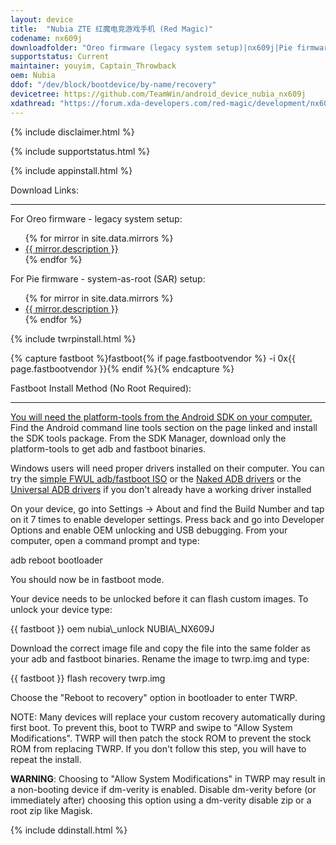```yaml
---
layout: device
title:  "Nubia ZTE 红魔电竞游戏手机 (Red Magic)"
codename: nx609j
downloadfolder: "Oreo firmware (legacy system setup)|nx609j|Pie firmware (system-as-root setup)|nx609j_SAR"
supportstatus: Current
maintainer: youyim, Captain_Throwback
oem: Nubia
ddof: "/dev/block/bootdevice/by-name/recovery"
devicetree: https://github.com/TeamWin/android_device_nubia_nx609j
xdathread: "https://forum.xda-developers.com/red-magic/development/nx609j-twrp-stock-rominternational-t3964626"
---
```


{% include disclaimer.html %}

{% include supportstatus.html %}

{% include appinstall.html %}

<div class='page-heading' id='download'>Download Links:</div>
<hr />
<p class="text">For Oreo firmware - legacy system setup:</p>
<ul>
{% for mirror in site.data.mirrors %}
  <li>
    <a href="{{ mirror.baseurl }}nx609j">
      {{ mirror.description }}
    </a>
  </li>
{% endfor %}
</ul>
<p class="text">For Pie firmware - system-as-root (SAR) setup:</p>
<ul>
{% for mirror in site.data.mirrors %}
  <li>
    <a href="{{ mirror.baseurl }}nx609j_SAR">
      {{ mirror.description }}
    </a>
  </li>
{% endfor %}
</ul>

{% include twrpinstall.html %}

{% capture fastboot %}fastboot{% if page.fastbootvendor %} -i 0x{{ page.fastbootvendor }}{% endif %}{% endcapture %}
<html>
<div class='page-heading' id='fastboot-install'>Fastboot Install Method (No Root Required):</div>
<a id='fastboot'></a>
<hr />
<p class="text"><a href="http://developer.android.com/sdk/index.html#linux-bundle-size">You will need the platform-tools from the Android SDK on your computer.</a> Find the Android command line tools section on the page linked and install the SDK tools package. From the SDK Manager, download only the platform-tools to get adb and fastboot binaries.</p>
<p class="text">Windows users will need proper drivers installed on their computer. You can try the <a href="https://forum.xda-developers.com/android/software-hacking/live-iso-adb-fastboot-driver-issues-t3526755" target=_blank>simple FWUL adb/fastboot ISO</a> or the <a href="http://www.xda-developers.com/universal-naked-driver-solves-your-adb-driver-problems-on-windows/">Naked ADB drivers</a> or the <a href="https://adb.clockworkmod.com/">Universal ADB drivers</a> if you don't already have a working driver installed</p>
<p class="text">On your device, go into Settings -> About and find the Build Number and tap on it 7 times to enable developer settings. Press back and go into Developer Options and enable OEM unlocking and USB debugging. From your computer, open a command prompt and type:</p>
<p class="code">adb reboot bootloader</p>
<p class="text">You should now be in fastboot mode.</p>
<p class="text">Your device needs to be unlocked before it can flash custom images. To unlock your device type:</p>
<p class="code">{{ fastboot }} oem nubia\_unlock NUBIA\_NX609J</p>
<p class="text">Download the correct image file and copy the file into the same folder as your adb and fastboot binaries. Rename the image to twrp.img and type:</p>
<p class="code">{{ fastboot }} flash recovery twrp.img</p>
<p class="text">Choose the "Reboot to recovery" option in bootloader to enter TWRP.</p>
<p class="text">NOTE: Many devices will replace your custom recovery automatically during first boot. To prevent this, boot to TWRP and swipe to "Allow System Modifications". TWRP will then patch the stock ROM to prevent the stock ROM from replacing TWRP. If you don't follow this step, you will have to repeat the install.</p>
<p class="text"><strong>WARNING</strong>: Choosing to "Allow System Modifications" in TWRP may result in a non-booting device if dm-verity is enabled. Disable dm-verity before (or immediately after) choosing this option using a dm-verity disable zip or a root zip like Magisk.</p>
</html>

{% include ddinstall.html %}
